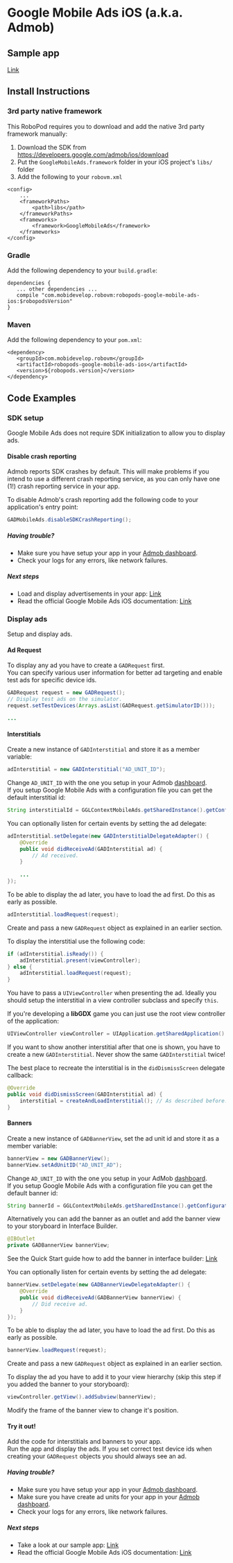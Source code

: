 # Google Mobile Ads iOS (a.k.a. Admob)

## Sample app

[Link](https://github.com/robovm/robovm-samples/tree/master/robopods/google-mobile-ads/ios)

## Install Instructions

### 3rd party native framework
This RoboPod requires you to download and add the native 3rd party framework manually:

1. Download the SDK from https://developers.google.com/admob/ios/download
2. Put the `GoogleMobileAds.framework` folder in your iOS project's `libs/` folder
3. Add the following to your `robovm.xml`

```
<config>
    ...
    <frameworkPaths>
        <path>libs</path>
    </frameworkPaths>
    <frameworks>
        <framework>GoogleMobileAds</framework>
    </frameworks>
</config>
```

### Gradle

Add the following dependency to your `build.gradle`:

```
dependencies {
   ... other dependencies ...
   compile "com.mobidevelop.robovm:robopods-google-mobile-ads-ios:$robopodsVersion"
}
```

### Maven

Add the following dependency to your `pom.xml`:

```
<dependency>
   <groupId>com.mobidevelop.robovm</groupId>
   <artifactId>robopods-google-mobile-ads-ios</artifactId>
   <version>${robopods.version}</version>
</dependency>
```

## Code Examples

### SDK setup

Google Mobile Ads does not require SDK initialization to allow you to display ads.

#### Disable crash reporting

Admob reports SDK crashes by default. This will make problems if you intend to use a different crash reporting service, 
as you can only have one (1!) crash reporting service in your app.

To disable Admob's crash reporting add the following code to your application's entry point:

```Java
GADMobileAds.disableSDKCrashReporting();
```

##### Having trouble?

- Make sure you have setup your app in your [Admob dashboard](https://apps.admob.com/).
- Check your logs for any errors, like network failures.

##### Next steps

- Load and display advertisements in your app: [Link](#display-ads)
- Read the official Google Mobile Ads iOS documentation: [Link](https://developers.google.com/admob/ios)

### Display ads

Setup and display ads.

#### Ad Request

To display any ad you have to create a `GADRequest` first.  
You can specify various user information for better ad targeting and enable test ads for specific device ids.

```Java
GADRequest request = new GADRequest();
// Display test ads on the simulator.
request.setTestDevices(Arrays.asList(GADRequest.getSimulatorID()));

...
```

#### Interstitials

Create a new instance of `GADInterstitial` and store it as a member variable:

```Java
adInterstitial = new GADInterstitial("AD_UNIT_ID");
```

Change `AD_UNIT_ID` with the one you setup in your Admob [dashboard](https://apps.admob.com/#monetize).  
If you setup Google Mobile Ads with a configuration file you can get the default interstitial id:

```Java
String interstitialId = GGLContextMobileAds.getSharedInstance().getConfiguration().getInterstitialAdUnitID();
```

You can optionally listen for certain events by setting the ad delegate:

```Java
adInterstitial.setDelegate(new GADInterstitialDelegateAdapter() {
    @Override
    public void didReceiveAd(GADInterstitial ad) {
        // Ad received.
    }
    
    ...
});
```

To be able to display the ad later, you have to load the ad first. Do this as early as possible.

```Java
adInterstitial.loadRequest(request);
```

Create and pass a new `GADRequest` object as explained in an earlier section.

To display the interstitial use the following code:

```Java
if (adInterstitial.isReady()) {
    adInterstitial.present(viewController);
} else {
    adInterstitial.loadRequest(request);
}
```

You have to pass a `UIViewController` when presenting the ad. Ideally you should setup the interstitial
in a view controller subclass and specify `this`.  

If you're developing a __libGDX__ game you can just use the root view controller of the application:

```Java
UIViewController viewController = UIApplication.getSharedApplication().getKeyWindow().getRootViewController();
```

If you want to show another interstitial after that one is shown, you have to create a new `GADInterstitial`. 
Never show the same `GADInterstitial` twice!

The best place to recreate the interstitial is in the `didDismissScreen` delegate callback:

```Java
@Override
public void didDismissScreen(GADInterstitial ad) {
    interstitial = createAndLoadInterstitial(); // As described before.
}
```

#### Banners

Create a new instance of `GADBannerView`, set the ad unit id and store it as a member variable:

```Java
bannerView = new GADBannerView();
bannerView.setAdUnitID("AD_UNIT_AD");
```

Change `AD_UNIT_ID` with the one you setup in your AdMob [dashboard](https://apps.admob.com/#monetize).  
If you setup Google Mobile Ads with a configuration file you can get the default banner id:

```Java
String bannerId = GGLContextMobileAds.getSharedInstance().getConfiguration().getBannerAdUnitID();
```

Alternatively you can add the banner as an outlet and add the banner view to your storyboard in Interface Builder.

```Java
@IBOutlet
private GADBannerView bannerView;
```
  
See the Quick Start guide how to add the banner in interface builder: [Link](https://developers.google.com/admob/ios/quick-start)


You can optionally listen for certain events by setting the ad delegate:

```Java
bannerView.setDelegate(new GADBannerViewDelegateAdapter() {
    @Override
    public void didReceiveAd(GADBannerView bannerView) {
        // Did receive ad.
    }
});
```

To be able to display the ad later, you have to load the ad first. Do this as early as possible.

```Java
bannerView.loadRequest(request);
```

Create and pass a new `GADRequest` object as explained in an earlier section.

To display the ad you have to add it to your view hierarchy (skip this step if you added the banner to your storyboard):

```Java
viewController.getView().addSubview(bannerView);
```

Modify the frame of the banner view to change it's position.

#### Try it out!

Add the code for interstitials and banners to your app.  
Run the app and display the ads. If you set correct test device ids when creating your `GADRequest` objects 
you should always see an ad.

##### Having trouble?

- Make sure you have setup your app in your [Admob dashboard](https://apps.admob.com/).
- Make sure you have create ad units for your app in your [Admob dashboard](https://apps.admob.com/).
- Check your logs for any errors, like network failures.

##### Next steps

- Take a look at our sample app: [Link](https://github.com/robovm/robovm-samples/tree/master/robopods/google-mobile-ads/ios)
- Read the official Google Mobile Ads iOS documentation: [Link](https://developers.google.com/admob/ios)

